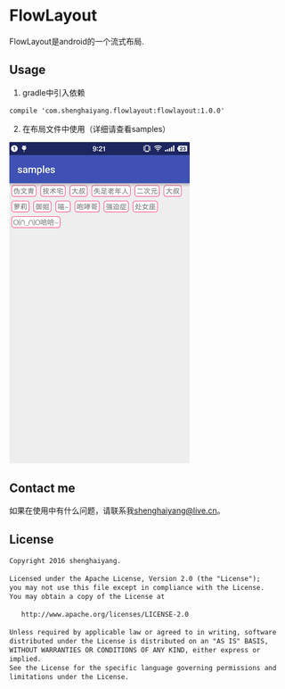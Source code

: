 # FlowLayout

FlowLayout是android的一个流式布局.

## Usage

1. gradle中引入依赖

```xml
compile 'com.shenghaiyang.flowlayout:flowlayout:1.0.0'
```

2. 在布局文件中使用（详细请查看samples）

![](image/screenshot01.png)

## Contact me

如果在使用中有什么问题，请联系我[shenghaiyang@live.cn](shenghaiyang@live.cn)。

## License

```
Copyright 2016 shenghaiyang.

Licensed under the Apache License, Version 2.0 (the "License");
you may not use this file except in compliance with the License.
You may obtain a copy of the License at

   http://www.apache.org/licenses/LICENSE-2.0

Unless required by applicable law or agreed to in writing, software
distributed under the License is distributed on an "AS IS" BASIS,
WITHOUT WARRANTIES OR CONDITIONS OF ANY KIND, either express or implied.
See the License for the specific language governing permissions and
limitations under the License.
```
